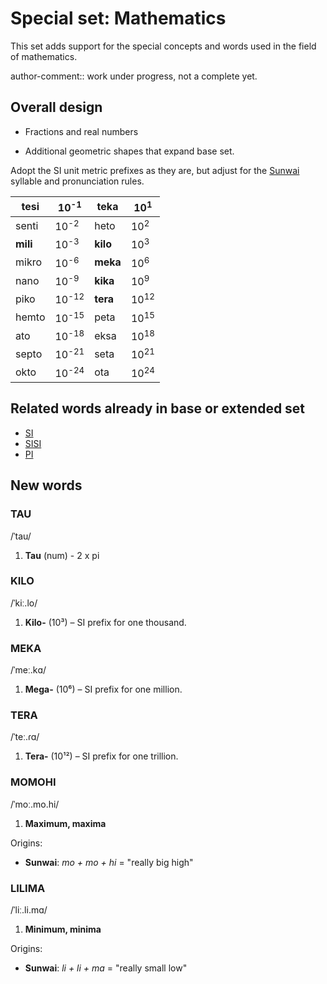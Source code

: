 # Special set: Mathematics

This set adds support for the special concepts and words used in the field of mathematics.

author-comment:: work under progress, not a complete yet.

## Overall design

- Fractions and real numbers

 - Additional geometric shapes that expand base set.

Adopt the SI unit metric prefixes as they are, but adjust for the [Sunwai](../Sunwai.md) syllable and pronunciation rules.

| tesi     | 10<sup>-1</sup>  | teka     | 10<sup>1</sup>  |
| -------- | ---------------- | -------- | --------------- |
| senti    | 10<sup>-2</sup>  | heto     | 10<sup>2</sup>  |
| **mili** | 10<sup>-3</sup>  | **kilo** | 10<sup>3</sup>  |
| mikro    | 10<sup>-6</sup>  | **meka** | 10<sup>6</sup>  |
| nano     | 10<sup>-9</sup>  | **kika** | 10<sup>9</sup>  |
| piko     | 10<sup>-12</sup> | **tera** | 10<sup>12</sup> |
| hemto    | 10<sup>-15</sup> | peta     | 10<sup>15</sup> |
| ato      | 10<sup>-18</sup> | eksa     | 10<sup>18</sup> |
| septo    | 10<sup>-21</sup> | seta     | 10<sup>21</sup> |
| okto     | 10<sup>-24</sup> | ota      | 10<sup>24</sup> |

## Related words already in base or extended set

* [SI](SI.md)
* [SISI](SISI.md)
* [PI](PI.md)

## New words
### TAU
/ˈtau/
1. **Tau** (num) - 2 x pi
### KILO
/ˈkiː.lo/
1. **Kilo-** (10³) – SI prefix for one thousand.
### MEKA
/ˈmeː.kɑ/
1. **Mega-** (10⁶) – SI prefix for one million.

### TERA
/ˈteː.ɾɑ/
1. **Tera-** (10¹²) – SI prefix for one trillion.

### MOMOHI
/ˈmoː.mo.hi/
1. **Maximum, maxima**

Origins:
* **Sunwai**: *mo + mo + hi* = "really big high"
### LILIMA
/ˈliː.li.mɑ/
1. **Minimum, minima**

Origins:
* **Sunwai**: *li + li + ma* = "really small low"

